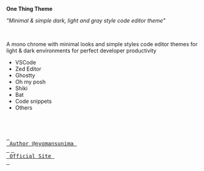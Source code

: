 **One Thing Theme**

_"Minimal & simple dark, light and gray style code editor theme"_

<br/>

A mono chrome with minimal looks and simple styles code editor themes for light & dark environments for perfect developer productivity

- VSCode
- Zed Editor
- Ghostty
- Oh my posh
- Shiki
- Bat
- Code snippets
- Others


<br/>
<br/>

[<kbd> <br> Author @nyomansunima <br> </kbd>](https://nyomansunima.one)
[<kbd> <br> Official Site <br> </kbd>](https://brook-code-theme.github.io)

